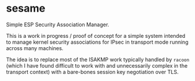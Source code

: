 # sesame
Simple ESP Security Association Manager.

This is a work in progress / proof of concept for a simple system intended to
manage kernel security associations for IPsec in transport mode running across
many machines.

The idea is to replace most of the ISAKMP work typically handled by `racoon`
(which I have found difficult to work with and unnecessarily complex in the
transport context) with a bare-bones session key negotiation over TLS.
